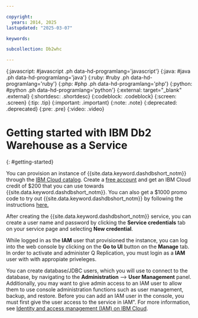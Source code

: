 ```yaml
---

copyright:
  years: 2014, 2025
lastupdated: "2025-03-07"

keywords:

subcollection: Db2whc

---
```


<!-- Attribute definitions --> 
{:javascript: #javascript .ph data-hd-programlang='javascript'}
{:java: #java .ph data-hd-programlang='java'}
{:ruby: #ruby .ph data-hd-programlang='ruby'}
{:php: #php .ph data-hd-programlang='php'}
{:python: #python .ph data-hd-programlang='python'}
{:external: target="_blank" .external}
{:shortdesc: .shortdesc}
{:codeblock: .codeblock}
{:screen: .screen}
{:tip: .tip}
{:important: .important}
{:note: .note}
{:deprecated: .deprecated}
{:pre: .pre}
{:video: .video}

# Getting started with IBM Db2 Warehouse as a Service
{: #getting-started}

You can provision an instance of {{site.data.keyword.dashdbshort_notm}} through the [IBM Cloud catalog](https://cloud.ibm.com/catalog/db2-warehouse). Create a [free account](https://cloud.ibm.com/registration?target=%2Fcatalog%2Fservices%2Fdb2-warehouse) and get an IBM Cloud credit of $200 that you can use towards {{site.data.keyword.dashdbshort_notm}}. You can also get a $1000 promo code to try out {{site.data.keyword.dashdbshort_notm}} by following the instructions [here.](https://cloud.ibm.com/registration/premium1?target=/catalog/services/db2-warehouse&cm_mmca1=000030YW&cm_mmca2=DAFWW&S_PKG=ov34433&uucid=0040c3e10b80999b&cm_sp=cloud-product---onpagenav-ibmcloudplatform_db2-warehouse-on-cloud---bm_nsl_customize_leadspace)

After creating the {{site.data.keyword.dashdbshort_notm}} service, you can create a user name and password by clicking the **Service credentials** tab on your service page and selecting **New credential**.

While logged in as the **IAM** user that provisioned the instance, you can log into the web console by clicking on the **Go to UI** button on the **Manage** tab. In order to activate and administer Q Replication, you must login as a **IAM** user with with appropiate priveleges.

You can create database/JDBC users, which you will use to connect to the database, by navigating to the **Administration** --> **User Management** panel. Additionally, you may want to give admin access to an IAM user to allow them to use console administration functions such as user management, backup, and restore. Before you can add an IAM user in the console, you must first give the user access to the service in IAM". For more information, see [Identity and access management (IAM) on IBM Cloud](https://cloud.ibm.com/docs/Db2whc?topic=Db2whc-iam).

<!--Watch this video to see an introduction to the {{site.data.keyword.dashdblong}} service.

![Introduction to IBM Db2 Warehouse on Cloud](https://www.youtube.com/embed/YjevHqLdl7Y?rel=0){: video output="iframe" data-script="none" id="youtubeplayer1" frameborder="0" webkitallowfullscreen mozallowfullscreen allowfullscreen}-->

<!-- <iframe class="embed-responsive-item" id="youtubeplayer1" title="Introduction to IBM Db2 Warehouse on Cloud" type="text/html" width="640" height="390" src="//www.youtube.com/embed/YjevHqLdl7Y?rel=0" frameborder="0" webkitallowfullscreen mozallowfullscreen allowfullscreen> </iframe> -->


<!--
The {{site.data.keyword.dashdblong}} managed service is an SQL database that is provisioned for you in the cloud. You can use the Db2 warehouse just as you would use any database software, but without the overhead and expense of hardware setup or software installation and maintenance. 
{: shortdesc}
-->
<!-- New tutorial submitted by Olaf Depper of DTE on 5-May-2019. -->
<!--
To get started on provisioning and working with {{site.data.keyword.dashdbshort_notm}}, go through the following 2-part tutorial:
- [Getting started tutorial: Part 1](https://www.ibm.com/cloud/garage/dte/tutorial/ibm-db2-warehouse-cloud-getting-started-part-1){:external}.
- [Getting started tutorial: Part 2](https://www.ibm.com/cloud/garage/dte/tutorial/ibm-db2-warehouse-cloud-getting-started-part-2){:external}.
-->

<!--
## Video: Introducing Db2 Warehouse on Cloud
{: #intro_vid}

Watch this video to see an introduction to {{site.data.keyword.dashdbshort_notm}}.

<iframe class="embed-responsive-item" id="youtubeplayer1" title="Introduction to {{site.data.keyword.dashdbshort_notm}}" type="text/html" width="640" height="390" src="//www.youtube.com/embed/0NO9OTFWzKs?rel=0" frameborder="0" webkitallowfullscreen mozallowfullscreen allowfullscreen> </iframe>

## Video: Introducing the Flex Performance plan
{: #intro_vid_flex}

Watch this video to see an introduction to the {{site.data.keyword.dashdbshort_notm}} Flex Performance plan.

<iframe class="embed-responsive-item" id="youtubeplayer2" title="Creating a connection from Cognos Analytics" type="text/html" width="640" height="390" src="//www.youtube.com/embed/59PKSnzNQAg?rel=0" frameborder="0" webkitallowfullscreen mozallowfullscreen allowfullscreen> </iframe>

## Video: Connecting an analytics application
{: #cognos_vid}

Watch this video to see how to create a connection from Cognos Analytics.

<iframe class="embed-responsive-item" id="youtubeplayer3" title="Creating a connection from Cognos Analytics" type="text/html" width="640" height="390" src="//www.youtube.com/embed/TRUEPVHGi0s?rel=0" frameborder="0" webkitallowfullscreen mozallowfullscreen allowfullscreen> </iframe>
-->

